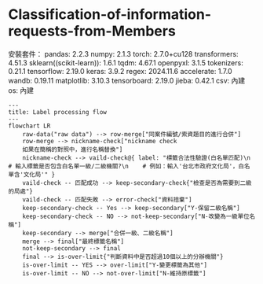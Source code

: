 # Classification-of-information-requests-from-Members

安裝套件：
pandas: 2.2.3
numpy: 2.1.3
torch: 2.7.0+cu128
transformers: 4.51.3
sklearn((scikit-learn)): 1.6.1
tqdm: 4.67.1
openpyxl: 3.1.5
tokenizers: 0.21.1
tensorflow: 2.19.0
keras: 3.9.2
regex: 2024.11.6
accelerate: 1.7.0
wandb: 0.19.11
matplotlib: 3.10.3
tensorboard: 2.19.0
jieba: 0.42.1
csv: 內建
os: 內建

```mermaid
---
title: Label processing flow
---
flowchart LR
    raw-data("raw data") --> row-merge["同案件編號/索資題目的進行合併"]
    row-merge --> nickname-check["nickname check
    如果在簡稱的對照中，進行名稱替換"]
    nickname-check --> vaild-check@{ label: "標籤合法性驗證(白名單匹配)\n    # 輸入標籤是否包含白名單一級/二級機關?\n    # 例如：輸入'台北市政府文化局'，白名單含'文化局'" }
    vaild-check -- 匹配成功 --> keep-secondary-check{"檢查是否為需要到二級的局處"}
    vaild-check -- 匹配失敗 --> error-check["資料捨棄"]
    keep-secondary-check -- Yes --> keep-secondary["Y-保留二級名稱"]
    keep-secondary-check -- NO --> not-keep-secondary["N-改變為一級單位名稱"]
    keep-secondary --> merge["合併一級、二級名稱"]
    merge --> final["最終標籤名稱"]
    not-keep-secondary --> final
    final --> is-over-limit{"判斷資料中是否超過10個以上的分辦機關"}
    is-over-limit -- YES --> over-limit["Y-變更標籤為其他"]
    is-over-limit -- NO --> not-over-limit["N-維持原標籤"]
```